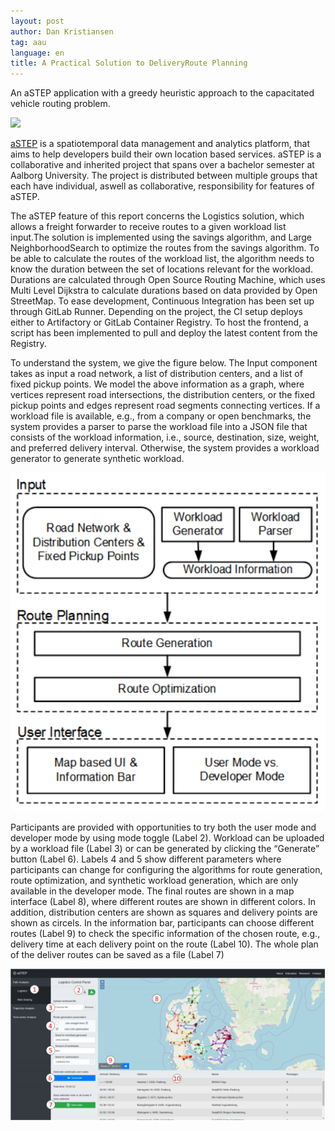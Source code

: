 ```yaml
---
layout: post
author: Dan Kristiansen
tag: aau
language: en
title: A Practical Solution to DeliveryRoute Planning
---
```


An aSTEP application with a greedy heuristic approach to the capacitated vehicle routing problem.

<img src="https://astep.cs.aau.dk/assets/img/framework.svg" class="imgfluid">

<a href="https://astep.cs.aau.dk">aSTEP</a> is a spatiotemporal data management and analytics platform, that aims to help developers build their own location based services. aSTEP is a collaborative and inherited project that spans over a bachelor semester at Aalborg University. The project is distributed between multiple groups that each have individual, aswell as collaborative, responsibility for features of aSTEP. 

The aSTEP feature of this report concerns the Logistics solution, which allows a freight forwarder to receive routes to a given workload list input.The solution is implemented using the savings algorithm, and Large NeighborhoodSearch to optimize the routes from the savings algorithm.  To be able to calculate the routes of the workload list, the algorithm needs to know the duration between the set of locations relevant for the workload.  Durations are calculated through Open Source Routing Machine, which uses Multi Level Dijkstra to calculate durations based on data provided by Open StreetMap.  To ease development, Continuous Integration has been set up through GitLab Runner.  Depending on the project, the CI setup deploys either to Artifactory or GitLab Container Registry. To host the frontend, a script has been implemented to pull and deploy the latest content from the Registry.

To understand the system, we give the figure below. The Input component takes as input a road network, a list of distribution
centers, and a list of fixed pickup points. We model the above information as a graph, where vertices represent road intersections, the distribution centers, or the fixed pickup points and edges represent road segments connecting vertices. If a workload file is available, e.g., from a company or open benchmarks, the system provides a parser to parse the workload file
into a JSON file that consists of the workload information, i.e., source, destination, size, weight, and preferred delivery
interval. Otherwise, the system provides a workload generator to generate synthetic workload.

<img src="/images/SystemOverview.png" class="imgfluid">


Participants are provided with opportunities to try both the
user mode and developer mode by using mode toggle (Label
2). Workload can be uploaded by a workload
file (Label 3) or can be generated by clicking the “Generate”
button (Label 6). Labels 4 and 5 show different parameters
where participants can change for configuring the algorithms
for route generation, route optimization, and synthetic workload generation, which are only available in the developer
mode. The final routes are shown in a map interface (Label
8), where different routes are shown in different colors. In
addition, distribution centers are shown as squares and delivery
points are shown as circels. In the information bar, participants
can choose different routes (Label 9) to check the specific
information of the chosen route, e.g., delivery time at each
delivery point on the route (Label 10). The whole plan of the
deliver routes can be saved as a file (Label 7)

<img src="/images/Interface.png" class="imgfluid">

